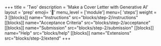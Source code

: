 +++
title = 'Two'
description = 'Make a Cover Letter with Generative AI'
layout = 'prep'
emoji= '🤖'
menu_level = ['module']
menu=[ 'steps']
weight = 3
[[blocks]]
name="Instructions"
src="blocks/step-2/instructions"
[[blocks]]
name="Acceptance Criteria"
src="blocks/step-2/acceptance"
[[blocks]]
name="Submission"
src="blocks/step-2/submission"
[[blocks]]
name="Help"
src="blocks/help"
[[blocks]]
name="Extensions"
src="blocks/step-2/extend"
+++
